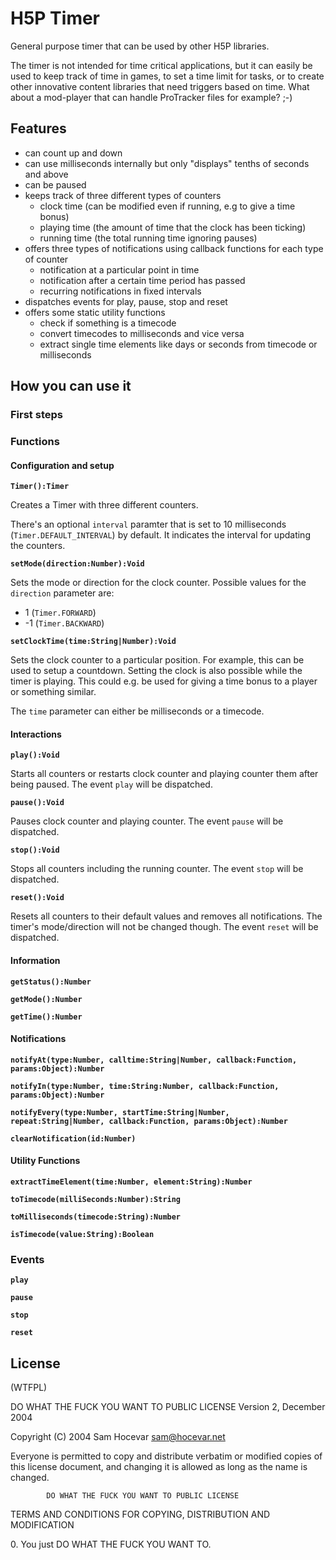 H5P Timer
==========
General purpose timer that can be used by other H5P libraries.

The timer is not intended for time critical applications, but it can easily be used to keep track of time in games, to set a time limit for tasks, or to create other innovative content libraries that need triggers based on time. What about a mod-player that can handle ProTracker files for example? ;-)

## Features
- can count up and down
- can use milliseconds internally but only "displays" tenths of seconds and above
- can be paused
- keeps track of three different types of counters
  - clock time (can be modified even if running, e.g to give a time bonus)
  - playing time (the amount of time that the clock has been ticking)
  - running time (the total running time ignoring pauses)
- offers three types of notifications using callback functions for each type of counter
  - notification at a particular point in time
  - notification after a certain time period has passed
  - recurring notifications in fixed intervals
- dispatches events for play, pause, stop and reset
- offers some static utility functions
  - check if something is a timecode
  - convert timecodes to milliseconds and vice versa
  - extract single time elements like days or seconds from timecode or milliseconds

## How you can use it

### First steps

### Functions

#### Configuration and setup
**`Timer():Timer`**

Creates a Timer with three different counters.

There's an optional `interval` paramter that is set to 10 milliseconds (`Timer.DEFAULT_INTERVAL`) by default. It indicates the interval for updating the counters.

**`setMode(direction:Number):Void`**

Sets the mode or direction for the clock counter. Possible values for the `direction` parameter are:

* 1 (`Timer.FORWARD`)
* -1 (`Timer.BACKWARD`)

**`setClockTime(time:String|Number):Void`**
    
Sets the clock counter to a particular position. For example, this can be used to setup a countdown. Setting the clock is also possible while the timer is playing. This could e.g. be used for giving a time bonus to a player or something similar.
  
The `time` parameter can either be milliseconds or a timecode.

#### Interactions
**`play():Void`**

Starts all counters or restarts clock counter and playing counter them after being paused. The event `play` will be dispatched.

**`pause():Void`**

Pauses clock counter and playing counter. The event `pause` will be dispatched.

**`stop():Void`**

Stops all counters including the running counter. The event `stop` will be dispatched.

**`reset():Void`**

Resets all counters to their default values and removes all notifications. The timer's mode/direction will not be changed though. The event `reset` will be dispatched.

#### Information
**`getStatus():Number`**

**`getMode():Number`**

**`getTime():Number`**

#### Notifications
**`notifyAt(type:Number, calltime:String|Number, callback:Function, params:Object):Number`**

**`notifyIn(type:Number, time:String:Number, callback:Function, params:Object):Number`**

**`notifyEvery(type:Number, startTime:String|Number, repeat:String|Number, callback:Function, params:Object):Number`**

**`clearNotification(id:Number)`**

#### Utility Functions
**`extractTimeElement(time:Number, element:String):Number`**

**`toTimecode(milliSeconds:Number):String`**

**`toMilliseconds(timecode:String):Number`**

**`isTimecode(value:String):Boolean`**

### Events
**`play`**

**`pause`**

**`stop`**

**`reset`**

## License

(WTFPL)

DO WHAT THE FUCK YOU WANT TO PUBLIC LICENSE 
                    Version 2, December 2004 

 Copyright (C) 2004 Sam Hocevar <sam@hocevar.net> 

 Everyone is permitted to copy and distribute verbatim or modified 
 copies of this license document, and changing it is allowed as long 
 as the name is changed. 

            DO WHAT THE FUCK YOU WANT TO PUBLIC LICENSE 
   TERMS AND CONDITIONS FOR COPYING, DISTRIBUTION AND MODIFICATION 

  0\. You just DO WHAT THE FUCK YOU WANT TO.
